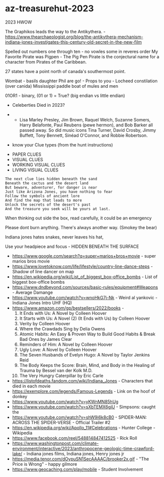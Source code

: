 # az-treasurehut-2023


2023 HWOW

The Graphikos leads the way to the Antikythera. - https://www.thearchaeologist.org/blog/the-antikythera-mechanism-indiana-jones-investigates-this-century-old-secret-in-the-new-film

Spelled out numbers one through ten - no vowles some in reveres order 
My Favorite Pirate was Pigpen - The Pig Pen Pirate is the conjectural name for a character from Pirates of the Caribbean.

27 states have a point north of canada's southermost point.

Wombat - basils daughter 
Phil are go! - Props to you - Locheed constilation  (over canida)
Mississippi paddle boat
of mules and men 

01OR1 - binary, (01 or 1)  = True? (big endian vs little endian)

* Celeberties Died in 2023?
* * Lisa Marley Presley, Jim Brown, Raquel Welch, Suzanne Somers, Harry Belafonte, Paul Reubens (pewe hermon), and Bob Barker all passed away. So did music icons Tina Turner, David Crosby, Jimmy Buffett, Tony Bennett, Sinéad O'Connor, and Robbie Robertson.

* know your Clue types (from the hunt instructions)
 - PAPER CLUES
 - VISUAL CLUES
 - WORKING VISUAL CLUES
 - LIVING VISUAL CLUES


```
The next clue lies hidden beneath the sand
Beneath the cactus and the desert land
But beware, adventurer, for danger is near
Just like Arizona Jones, you have nothing to fear
Follow the symbols of ancient lore
And find the map that leads to more
Unlock the secrets of the desert's past
And the treasure you seek will be yours at last.
```

When thinking out side the box, read carefully, it could be an emergency

Please dont burn anything. There's always another way. (Smokey the bear)

Indiana jones hates snakes, never leaves his hat, 

Use your headpiece and focus - HIDDEN BENEATH THE SURFACE

* https://www.google.com/search?q=super+marios+bros+movie - super marios bros movie
* https://www.lovetoknow.com/life/lifestyle/country-line-dance-steps - Shadow of line dancer on map
* https://en.wikipedia.org/wiki/List_of_biggest_box-office_bombs - List of biggest box-office bombs
* https://www.dndbeyond.com/sources/basic-rules/equipment#Weapons - Average Damange 
* https://www.youtube.com/watch?v=wnoHkG7j-Nk - Weird al yankovic - Indiana Jones Intro UHF (HQ)
* https://www.amazon.com/gp/bestsellers/2022/books -
	1. It Ends with Us: A Novel by Colleen Hoover
	2. It Starts with Us: A Novel (2) (It Ends with Us) by Colleen Hoover
	3. Verity by Colleen Hoover
	4. Where the Crawdads Sing by Delia Owens
	5. Atomic Habits: An Easy & Proven Way to Build Good Habits & Break Bad Ones by James Clear
	6. Reminders of Him: A Novel by Colleen Hoover
	7. Ugly Love: A Novel by Colleen Hoover
	8. The Seven Husbands of Evelyn Hugo: A Novel by Taylor Jenkins Reid
	9. The Body Keeps the Score: Brain, Mind, and Body in the Healing of Trauma by Bessel van der Kolk M.D.
	10. The Very Hungry Caterpillar by Eric Carle
* https://listofdeaths.fandom.com/wiki/Indiana_Jones - Characters that died in each movie
* https://exemplore.com/legends/Famous-Legends - Link on the hoof of donkey 
* https://www.youtube.com/watch?v=yKWnMN85hUg
* https://www.youtube.com/watch?v=sXbTEMX6gjU - Simpsons: caught the 
* https://www.youtube.com/watch?v=shW9i6k8cB0 - SPIDER-MAN: ACROSS THE SPIDER-VERSE - Official Trailer #2 
* https://en.wikipedia.org/wiki/Apollo_11#Celebrations - Hunter College - Wikipedia
* https://www.facebook.com/reel/548814847412525 - Rick Roll
* https://www.washingtonpost.com/climate-environment/interactive/2023/anthropocene-geologic-time-crawford-lake/ - Indiana jones films, Indiana jones, Henry jones jr
* https://media.tenor.com/dOypuSN1SecAAAAC/brooker2x.gif - "The Price is Wrong" - happy gilmore 
* https://www.geocaching.com/play/mobile - Student Involvement


